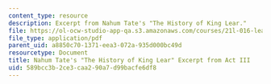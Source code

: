 ```yaml
---
content_type: resource
description: Excerpt from Nahum Tate's "The History of King Lear."
file: https://ol-ocw-studio-app-qa.s3.amazonaws.com/courses/21l-016-learning-from-the-past-drama-science-performance-spring-2009/589bcc3b2ce3caa290a7d99bacfe6df8_MIT21L_016s09_read05_lear_tate.pdf
file_type: application/pdf
parent_uid: a8850c70-1371-eea3-072a-935d000bc49d
resourcetype: Document
title: Nahum Tate's "The History of King Lear" Excerpt from Act III
uid: 589bcc3b-2ce3-caa2-90a7-d99bacfe6df8
---
```

